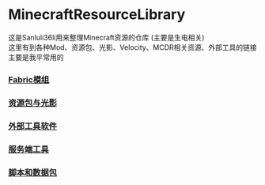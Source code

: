 # MinecraftResourceLibrary

这是Sanluli36li用来整理Minecraft资源的仓库 (主要是生电相关)  
这里有到各种Mod、资源包、光影、Velocity、MCDR相关资源、外部工具的链接  
主要是我平常用的  

### [Fabric模组](Fabric-Mods.md)
### [资源包与光影](Resource-Packs.md)
### [外部工具软件](External-Tools.md)
### [服务端工具](Server-Tools.md)
### [脚本和数据包](Scripts-and-Datapacks.md)